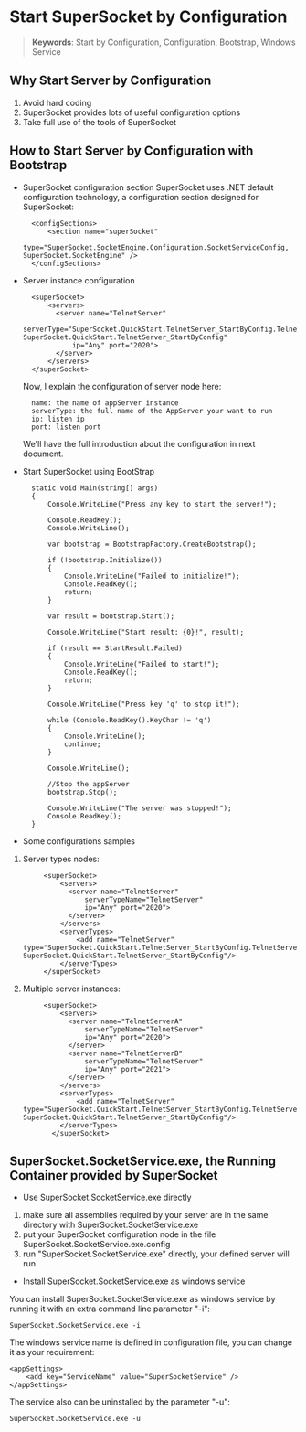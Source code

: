 # Start SuperSocket by Configuration

> __Keywords__: Start by Configuration, Configuration, Bootstrap, Windows Service

## Why Start Server by Configuration
1. Avoid hard coding
2. SuperSocket provides lots of useful configuration options
3. Take full use of the tools of SuperSocket

## How to Start Server by Configuration with Bootstrap
* SuperSocket configuration section
    SuperSocket uses .NET default configuration technology, a configuration section designed for SuperSocket:

        <configSections>
            <section name="superSocket"
                 type="SuperSocket.SocketEngine.Configuration.SocketServiceConfig, SuperSocket.SocketEngine" />
        </configSections>

* Server instance configuration

        <superSocket>
            <servers>
              <server name="TelnetServer"
                  serverType="SuperSocket.QuickStart.TelnetServer_StartByConfig.TelnetServer, SuperSocket.QuickStart.TelnetServer_StartByConfig"
                  ip="Any" port="2020">
              </server>
            </servers>
        </superSocket>

    Now, I explain the configuration of server node here:

        name: the name of appServer instance
        serverType: the full name of the AppServer your want to run
        ip: listen ip
        port: listen port

    We'll have the full introduction about the configuration in next document.

* Start SuperSocket using BootStrap

        static void Main(string[] args)
        {
            Console.WriteLine("Press any key to start the server!");

            Console.ReadKey();
            Console.WriteLine();

            var bootstrap = BootstrapFactory.CreateBootstrap();

            if (!bootstrap.Initialize())
            {
                Console.WriteLine("Failed to initialize!");
                Console.ReadKey();
                return;
            }

            var result = bootstrap.Start();

            Console.WriteLine("Start result: {0}!", result);

            if (result == StartResult.Failed)
            {
                Console.WriteLine("Failed to start!");
                Console.ReadKey();
                return;
            }

            Console.WriteLine("Press key 'q' to stop it!");

            while (Console.ReadKey().KeyChar != 'q')
            {
                Console.WriteLine();
                continue;
            }

            Console.WriteLine();

            //Stop the appServer
            bootstrap.Stop();

            Console.WriteLine("The server was stopped!");
            Console.ReadKey();
        }

* Some configurations samples

1. Server types nodes:

            <superSocket>
                <servers>
                  <server name="TelnetServer"
                      serverTypeName="TelnetServer"
                      ip="Any" port="2020">
                  </server>
                </servers>
                <serverTypes>
                    <add name="TelnetServer" type="SuperSocket.QuickStart.TelnetServer_StartByConfig.TelnetServer, SuperSocket.QuickStart.TelnetServer_StartByConfig"/>
                </serverTypes>
            </superSocket>


2. Multiple server instances:

            <superSocket>
                <servers>
                  <server name="TelnetServerA"
                      serverTypeName="TelnetServer"
                      ip="Any" port="2020">
                  </server>
                  <server name="TelnetServerB"
                      serverTypeName="TelnetServer"
                      ip="Any" port="2021">
                  </server>
                </servers>
                <serverTypes>
                    <add name="TelnetServer" type="SuperSocket.QuickStart.TelnetServer_StartByConfig.TelnetServer, SuperSocket.QuickStart.TelnetServer_StartByConfig"/>
                </serverTypes>
              </superSocket>

## SuperSocket.SocketService.exe, the Running Container provided by SuperSocket

* Use SuperSocket.SocketService.exe directly

1. make sure all assemblies required by your server are in the same directory with SuperSocket.SocketService.exe
2. put your SuperSocket configuration node in the file SuperSocket.SocketService.exe.config
3. run "SuperSocket.SocketService.exe" directly, your defined server will run

* Install SuperSocket.SocketService.exe as windows service

You can install SuperSocket.SocketService.exe as windows service by running it with an extra command line parameter "-i":

    SuperSocket.SocketService.exe -i


The windows service name is defined in configuration file, you can change it as your requirement:

    <appSettings>
        <add key="ServiceName" value="SuperSocketService" />
    </appSettings>


The service also can be uninstalled by the parameter "-u":

    SuperSocket.SocketService.exe -u